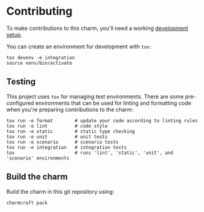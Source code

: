 # Contributing

To make contributions to this charm, you'll need a working [development setup](https://juju.is/docs/sdk/dev-setup).

You can create an environment for development with `tox`:

```shell
tox devenv -e integration
source venv/bin/activate
```

## Testing

This project uses `tox` for managing test environments. There are some pre-configured environments
that can be used for linting and formatting code when you're preparing contributions to the charm:

```shell
tox run -e format        # update your code according to linting rules
tox run -e lint          # code style
tox run -e static        # static type checking
tox run -e unit          # unit tests
tox run -e scenario      # scenario tests
tox run -e integration   # integration tests
tox                      # runs 'lint', 'static', 'unit', and 'scenario' environments
```

## Build the charm

Build the charm in this git repository using:

```shell
charmcraft pack
```
